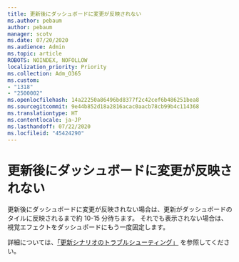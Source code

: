 ```yaml
---
title: 更新後にダッシュボードに変更が反映されない
ms.author: pebaum
author: pebaum
manager: scotv
ms.date: 07/20/2020
ms.audience: Admin
ms.topic: article
ROBOTS: NOINDEX, NOFOLLOW
localization_priority: Priority
ms.collection: Adm_O365
ms.custom:
- "1318"
- "2500002"
ms.openlocfilehash: 14a22250a86496bd8377f2c42cef6b486251bea8
ms.sourcegitcommit: 9e44b852d18a2816acac0aacb78cb99b4c114368
ms.translationtype: HT
ms.contentlocale: ja-JP
ms.lasthandoff: 07/22/2020
ms.locfileid: "45424290"
---
```

# <a name="dashboard-doesnt-reflect-changes-after-refresh"></a>更新後にダッシュボードに変更が反映されない

更新後にダッシュボードに変更が反映されない場合は、更新がダッシュボードのタイルに反映されるまで約 10-15 分待ちます。 それでも表示されない場合は、視覚エフェクトをダッシュボードにもう一度固定します。

詳細については、[「更新シナリオのトラブルシューティング」](https://docs.microsoft.com/power-bi/refresh-troubleshooting-refresh-scenarios) を参照してください。
